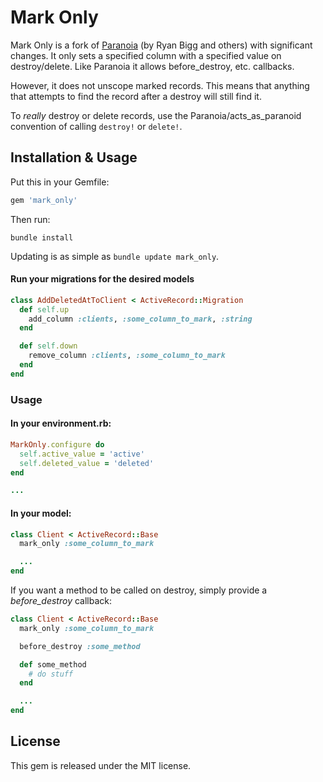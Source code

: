 # Mark Only

Mark Only is a fork of [Paranoia][paranoia] (by Ryan Bigg and others) with significant changes. It only sets a specified column with a specified value on destroy/delete. Like Paranoia it allows before_destroy, etc. callbacks.

However, it does not unscope marked records. This means that anything that attempts to find the record after a destroy will still find it.

To *really* destroy or delete records, use the Paranoia/acts_as_paranoid convention of calling `destroy!` or `delete!`.

## Installation & Usage

Put this in your Gemfile:

```ruby
gem 'mark_only'
```

Then run:

```shell
bundle install
```

Updating is as simple as `bundle update mark_only`.

#### Run your migrations for the desired models

```ruby
class AddDeletedAtToClient < ActiveRecord::Migration
  def self.up
    add_column :clients, :some_column_to_mark, :string
  end

  def self.down
    remove_column :clients, :some_column_to_mark
  end
end
```

### Usage

#### In your environment.rb:

```ruby
MarkOnly.configure do
  self.active_value = 'active'
  self.deleted_value = 'deleted'
end

...
```

#### In your model:

```ruby
class Client < ActiveRecord::Base
  mark_only :some_column_to_mark

  ...
end
```

If you want a method to be called on destroy, simply provide a _before\_destroy_ callback:

```ruby
class Client < ActiveRecord::Base
  mark_only :some_column_to_mark

  before_destroy :some_method

  def some_method
    # do stuff
  end

  ...
end
```

## License

This gem is released under the MIT license.

[paranoia]: https://github.com/radar/paranoia
